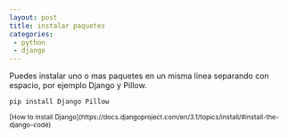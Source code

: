 ```yaml
---
layout: post
title: instalar paquetes
categories:
 - python
 - django
---
```


Puedes instalar uno o mas paquetes en un misma linea separando con espacio, por ejemplo Django y Pillow.

`pip install Django Pillow`

<small>
[How to install Django](https://docs.djangoproject.com/en/3.1/topics/install/#install-the-django-code)
</small>